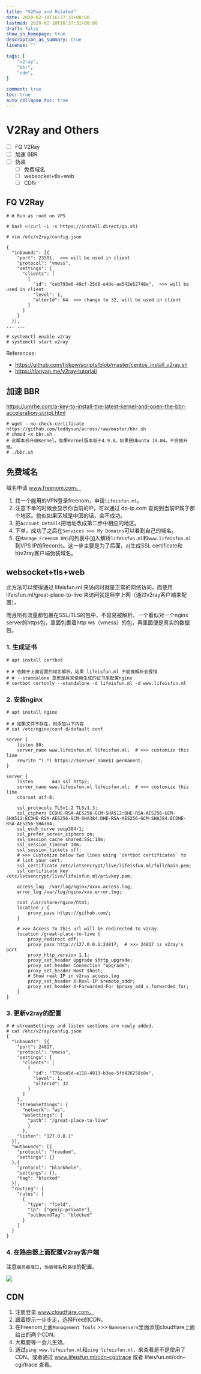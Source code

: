 ```yaml
---
title: "V2Ray and Related"
date: 2020-02-10T16:37:31+08:00
lastmod: 2020-02-10T16:37:31+08:00
draft: false
show_in_homepage: true
description_as_summary: true
license: ""

tags: [
    "v2ray",
    "bbr",
    "cdn",
]

comment: true
toc: true
auto_collapse_toc: true
---
```

# V2Ray and Others

- [ ] FQ V2Ray
- [ ] 加速 BBR
- [ ] 伪装
    - [ ] 免费域名
    - [ ] websocket+tls+web
    - [ ] CDN

## FQ V2Ray

```console
# # Run as root on VPS

# bash <(curl -L -s https://install.direct/go.sh)

# vim /etc/v2ray/config.json

{
  "inbounds": [{
    "port": 23581,  >>> will be used in client
    "protocol": "vmess",
    "settings": {
      "clients": [
        {
          "id": "ceb793e6-49cf-25d8-e4de-ae542e62748e",  >>> will be used in client
          "level": 1, 
          "alterId": 64  >>> change to 32, will be used in client
        }
      ]
    }
  }],
... ...

# systemctl enable v2ray
# systemctl start v2ray
```

References:
- https://github.com/hijkpw/scripts/blob/master/centos_install_v2ray.sh
- https://tlanyan.me/v2ray-tutorial/

## 加速 BBR

https://umrhe.com/a-key-to-install-the-latest-kernel-and-open-the-bbr-acceleration-script.html

```console
# wget --no-check-certificate https://github.com/teddysun/across/raw/master/bbr.sh
# chmod +x bbr.sh
# 此脚本会升级Kernel，如果Kernel版本低于4.9.0。如果是Ubuntu 18.04，不会做升级。
# ./bbr.sh
```


## 免费域名

域名申请 www.freenom.com。

1. 找一个能用的VPN登录freenom，申请`lifeisfun.ml`。
2. 注意下单的时候会显示你当前的IP，可以通过 dp-ip.com 查询到当前IP属于那个地区。貌似如果区域是中国的话，会不成功。
3. 把`Account Details`把地址改成第二步中相应的地区。
4. 下单，成功了之后在`Services >>> My Domains`可以看到自己的域名。
5. 在`Manage Freenom DNS`的列表中加入解析`lifeisfun.ml`和`www.lifeisfun.ml`到VPS IP的Records。这一步主要是为了后面，a)生成SSL certificate和b)v2ray客户端伪装域名。


## websocket+tls+web

此方法可以使得通过 lifeisfun.ml 来访问时就是正常的网络访问，而使用 lifeisfun.ml/great-place-to-live 来访问就是科学上网（通过v2ray客户端来配置）。

而且所有流量都包裹在SSL/TLS的包中，不容易被解析。一个看似对一个nginx server的https包，里面包裹着http ws（vmess）的包，再里面便是真实的数据包。

### 1. 生成证书
```console
# apt install certbot

# # 依赖于上面设置的域名解析，如果 lifeisfun.ml 不能被解析会报错
# # --standalone 意思是将来使用生成的证书来配置nginx
# certbot certonly --standalone -d lifeisfun.ml -d www.lifeisfun.ml
```

### 2. 安装nginx
```console
# apt install nginx

# # 如果文件不存在，则添加以下内容
# cat /etc/nginx/conf.d/default.conf

server {
    listen 80;
    server_name www.lifeisfun.ml lifeisfun.ml;  # >>> customize this line 
    rewrite ^(.*) https://$server_name$1 permanent;
}

server {
    listen       443 ssl http2;
    server_name www.lifeisfun.ml lifeisfun.ml;  # >>> customize this line
    charset utf-8;

    ssl_protocols TLSv1.2 TLSv1.3;
    ssl_ciphers ECDHE-RSA-AES256-GCM-SHA512:DHE-RSA-AES256-GCM-SHA512:ECDHE-RSA-AES256-GCM-SHA384:DHE-RSA-AES256-GCM-SHA384:ECDHE-RSA-AES256-SHA384;
    ssl_ecdh_curve secp384r1;
    ssl_prefer_server_ciphers on;
    ssl_session_cache shared:SSL:10m;
    ssl_session_timeout 10m;
    ssl_session_tickets off;
    # >>> Customize below two lines using `certbot certificates` to
    # list your cert. 
    ssl_certificate /etc/letsencrypt/live/lifeisfun.ml/fullchain.pem;  
    ssl_certificate_key /etc/letsencrypt/live/lifeisfun.ml/privkey.pem;

    access_log  /var/log/nginx/xxxx.access.log;
    error_log /var/log/nginx/xxx.error.log;

    root /usr/share/nginx/html;
    location / {
        proxy_pass https://github.com/;
    }

    # >>> Access to this url will be redirected to v2ray.
    location /great-place-to-live {
        proxy_redirect off;
        proxy_pass http://127.0.0.1:24817;  # >>> 24817 is v2ray's port
        proxy_http_version 1.1;
        proxy_set_header Upgrade $http_upgrade;
        proxy_set_header Connection "upgrade";
        proxy_set_header Host $host;
        # Show real IP in v2ray access.log
        proxy_set_header X-Real-IP $remote_addr;
        proxy_set_header X-Forwarded-For $proxy_add_x_forwarded_for;
    }
}
```

### 3. 更新v2ray的配置
```console
# # streamSettings and listen sections are newly added.
# cat /etc/v2ray/config.json
{
  "inbounds": [{
    "port": 24817,
    "protocol": "vmess",
    "settings": {
      "clients": [
        {
          "id": "776bc45d-a118-4913-b3ae-5fd426258c8e",
          "level": 1,
          "alterId": 32
        }
      ]
    },
    "streamSettings": {
      "network": "ws",
      "wsSettings": {
        "path": "/great-place-to-live"
        }
      },
    "listen": "127.0.0.1"
  }],
  "outbounds": [{
    "protocol": "freedom",
    "settings": {}
  },{
    "protocol": "blackhole",
    "settings": {},
    "tag": "blocked"
  }],
  "routing": {
    "rules": [
      {
        "type": "field",
        "ip": ["geoip:private"],
        "outboundTag": "blocked"
      }
    ]
  }
}
```

### 4. 在路由器上面配置V2ray客户端

注意`服务器端口`，`伪装域名`和`路径`的配置。

![](/forgetful/images/v2ray-router-client.png) 

## CDN

1. 注册登录 www.cloudflare.com。
2. 跟着提示一步步走，选择Free的CDN。
3. 在Freenom上面`Management Tools` >>> `Nameservers`里面添加cloudflare上面给出的两个CDN。
4. 大概要等一会儿生效。
5. 通过`ping www.lifeisfun.ml`和`ping lifeisfun.ml`，来查看是不是使用了CDN。或者通过 www.lifeisfun.ml/cdn-cgi/trace 或者 lifeisfun.ml/cdn-cgi/trace 查看。

